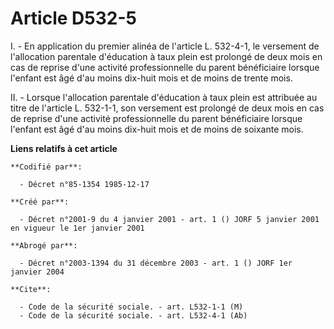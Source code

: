 # Article D532-5

I. - En application du premier alinéa de l'article L. 532-4-1, le versement de l'allocation parentale d'éducation à taux
plein est prolongé de deux mois en cas de reprise d'une activité professionnelle du parent bénéficiaire lorsque l'enfant est
âgé d'au moins dix-huit mois et de moins de trente mois.

II. - Lorsque l'allocation parentale d'éducation à taux plein est attribuée au titre de l'article L. 532-1-1, son versement
est prolongé de deux mois en cas de reprise d'une activité professionnelle du parent bénéficiaire lorsque l'enfant est âgé
d'au moins dix-huit mois et de moins de soixante mois.

**Liens relatifs à cet article**

	**Codifié par**:

	  - Décret n°85-1354 1985-12-17

	**Créé par**:

	  - Décret n°2001-9 du 4 janvier 2001 - art. 1 () JORF 5 janvier 2001 en vigueur le 1er janvier 2001

	**Abrogé par**:

	  - Décret n°2003-1394 du 31 décembre 2003 - art. 1 () JORF 1er janvier 2004

	**Cite**:

	  - Code de la sécurité sociale. - art. L532-1-1 (M)
	  - Code de la sécurité sociale. - art. L532-4-1 (Ab)
